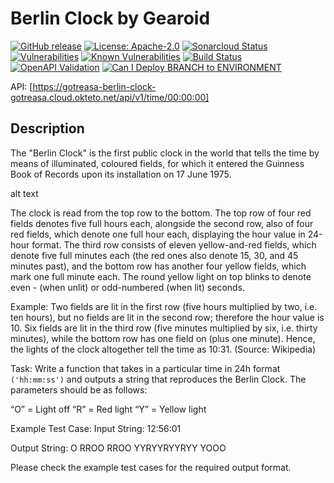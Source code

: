 # Berlin Clock by Gearoid

[![GitHub release](https://img.shields.io/github/release/gotreasa/gotreasa-berlin-clock.svg)](https://github.com/gotreasa/gotreasa-berlin-clock/releases/latest)
[![License: Apache-2.0](https://img.shields.io/badge/License-Apache%202.0-blue.svg)](https://github.com/gotreasa/gotreasa-berlin-clock/blob/main/LICENSE)
[![Sonarcloud Status](https://sonarcloud.io/api/project_badges/measure?project=xpfarm_gotreasa-berlin-clock&metric=alert_status)](https://sonarcloud.io/dashboard?id=xpfarm_gotreasa-berlin-clock)
[![Vulnerabilities](https://sonarcloud.io/api/project_badges/measure?project=xpfarm_gotreasa-berlin-clock&metric=vulnerabilities)](https://sonarcloud.io/summary/new_code?id=xpfarm_gotreasa-berlin-clock)
[![Known Vulnerabilities](https://snyk.io/test/github/gotreasa/gotreasa-berlin-clock/badge.svg)](https://snyk.io/test/github/gotreasa/gotreasa-berlin-clock)
[![Build Status](https://github.com/gotreasa/gotreasa-berlin-clock/actions/workflows/pipeline.yml/badge.svg)](https://github.com/gotreasa/gotreasa-berlin-clock/actions/workflows/pipeline.yml)
[![OpenAPI Validation](https://validator.swagger.io/validator?url=https://raw.githubusercontent.com/gotreasa/gotreasa-berlin-clock/main/openapi.json)](https://editor.swagger.io/?url=https://raw.githubusercontent.com/gotreasa/gotreasa-berlin-clock/main/openapi.json)
[![Can I Deploy BRANCH to ENVIRONMENT](https://gotreasa.pactflow.io/pacticipants/berlin_clock_app/branches/main/latest-version/can-i-deploy/to-environment/production/badge)](https://gotreasa.pactflow.io/hal-browser/browser.html#https://gotreasa.pactflow.io/pacticipants/berlin_clock_app/branches/main/latest-version/can-i-deploy/to-environment/production/badge)

API: [https://gotreasa-berlin-clock-gotreasa.cloud.okteto.net/api/v1/time/00:00:00]

## Description

The "Berlin Clock" is the first public clock in the world that tells the time by means of illuminated, coloured fields, for which it entered the Guinness Book of Records upon its installation on 17 June 1975.

alt text

The clock is read from the top row to the bottom. The top row of four red fields denotes five full hours each, alongside the second row, also of four red fields, which denote one full hour each, displaying the hour value in 24-hour format. The third row consists of eleven yellow-and-red fields, which denote five full minutes each (the red ones also denote 15, 30, and 45 minutes past), and the bottom row has another four yellow fields, which mark one full minute each. The round yellow light on top blinks to denote even - (when unlit) or odd-numbered (when lit) seconds.

Example: Two fields are lit in the first row (five hours multiplied by two, i.e. ten hours), but no fields are lit in the second row; therefore the hour value is 10.
Six fields are lit in the third row (five minutes multiplied by six, i.e. thirty minutes), while the bottom row has one field on (plus one minute). Hence, the lights of the clock altogether tell the time as 10:31. (Source: Wikipedia)

Task: Write a function that takes in a particular time in 24h format `('hh:mm:ss')` and outputs a string that reproduces the Berlin Clock. The parameters should be as follows:

“O” = Light off
“R” = Red light
“Y” = Yellow light

Example Test Case:
Input String:
12:56:01

Output String:
O
RROO
RROO
YYRYYRYYRYY
YOOO

Please check the example test cases for the required output format.
